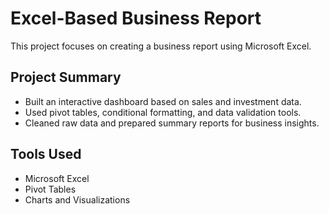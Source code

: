 # Excel-Based Business Report

This project focuses on creating a business report using Microsoft Excel.

## Project Summary
- Built an interactive dashboard based on sales and investment data.
- Used pivot tables, conditional formatting, and data validation tools.
- Cleaned raw data and prepared summary reports for business insights.

## Tools Used
- Microsoft Excel
- Pivot Tables
- Charts and Visualizations
